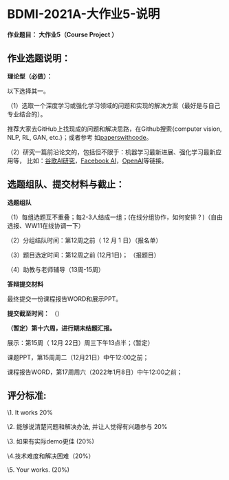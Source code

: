 # BDMI-2021A-大作业5-说明

**作业题目： 大作业5（Course Project ）**

## **作业选题说明：**

**理论型（必做）：**

以下选择其一。

（1）选取一个深度学习或强化学习领域的问题和实现的解决方案（最好是与自己专业结合的）。 

推荐大家去GitHub上找现成的问题和解决思路，在Github搜索{computer vision, NLP, RL, GAN, etc.}；或者参考 如[paperswithcode](https://paperswithcode.com/sota)。

（2）研究一篇前沿论文的，包括但不限于：机器学习最新进展、强化学习最新应用等，
比如：[谷歌AI研究](https://ai.goole.com)，[Facebook AI](https://ai.facebook.com/research)，[OpenAI](https://openai.com)等链接。


## **选题组队、提交材料与截止：**

**选题组队**

（1）每组选题互不重叠；每2-3人结成一组；(在线分组协作，如何安排？)（自由选报、WW11在线协调一下）

（2）分组结队时间：第12周之前（ 12 月 1 日）（报名单）

（3）题目选定时间：第12周之前 (12月1日)； （报题目）

（4）助教与老师辅导（13周-15周）


**答辩提交材料** 

最终提交一份课程报告WORD和展示PPT。


**提交截至时间：** （）

**（暂定）第十六周，进行期末结题汇报。**

展示：第15周（ 12月 22日）周三下午13点半；（暂定） 

课题PPT，第15周周二（12月21日）中午12:00之前；

课程报告WORD，第17周周六（2022年1月8日）中午12:00之前； 


## **评分标准:**

\1. It works 20%

\2. 能够说清楚问题和解决办法, 并让人觉得有兴趣参与 20%

\3. 如果有实际demo更佳 (20%)

\4.技术难度和解决困难（20%）

\5. Your works.  (20%)
